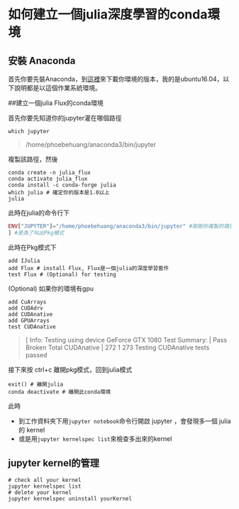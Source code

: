 # 如何建立一個julia深度學習的conda環境 

## 安裝 Anaconda

首先你要先裝Anaconda，到[這裡](https://docs.anaconda.com/anaconda/install/)來下載你環境的版本，我的是ubuntu16.04，以下說明都是以這個作業系統環境。

##建立一個julia Flux的conda環境

首先你要先知道你的jupyter灌在哪個路徑

```shell
which jupyter
```

> /home/phoebehuang/anaconda3/bin/jupyter

複製該路徑，然後

```shell
conda create -n julia_flux
conda activate julia_flux
conda install -c conda-forge julia
which julia # 確定你的版本是1.0以上
julia
```

此時在julia的命令行下

```julia
ENV["JUPYTER"]="/home/phoebehuang/anaconda3/bin/jupyter" #剛剛你複製的路徑
] #是為了叫出Pkg模式
```

此時在Pkg模式下

```shell
add IJulia
add Flux # install Flux, Flux是一個julia的深度學習套件
test Flux # (Optional) for testing
```

(Optional) 如果你的環境有gpu

```shell
add CuArrays
add CUDAdrv
add CUDAnative
add GPUArrays
test CUDAnative
```

> [ Info: Testing using device GeForce GTX 1080
>  Test Summary: | Pass  Broken  Total
>    CUDAnative    |  272       1    273
>    Testing CUDAnative tests passed

接下來按 ctrl+c 離開pkg模式，回到julia模式

```shell
exit() # 離開julia
conda deactivate # 離開此conda環境
```

此時

- 到工作資料夾下用`jupyter notebook`命令行開啟 jupyter ，會發現多一個 julia 的 kernel
- 或是用`jupyter kernelspec list`來檢查多出來的kernel



## jupyter kernel的管理

```shell
# check all your kernel
jupyter kernelspec list
# delete your kernel
jupyter kernelspec uninstall yourKernel
```


